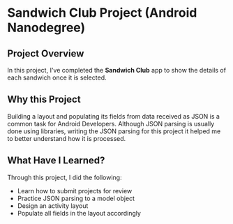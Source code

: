 # Sandwich Club Project (Android Nanodegree)

## Project Overview
In this project, I've completed the **Sandwich Club** app to
show the details of each sandwich once it is selected.

## Why this Project

Building a layout and populating its fields from data received as JSON
is a common task for Android Developers. Although JSON parsing is usually
done using libraries, writing the JSON parsing for  this project it
helped me to better understand how it is processed.

## What Have I Learned?
Through this project, I did the following:
- Learn how to submit projects for review
- Practice JSON parsing to a model object
- Design an activity layout
- Populate all fields in the layout accordingly
